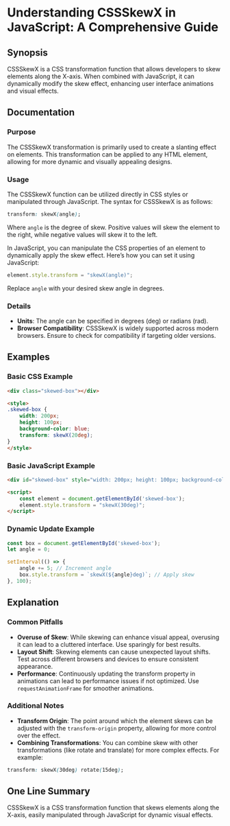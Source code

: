 <!--
Meta Description: # Understanding CSSSkewX in JavaScript: A Comprehensive Guide ## Synopsis CSSSkewX is a CSS transformation function that allows developers to skew ele...
Meta Keywords: can, skew, angle, javascript, transform
-->

# Understanding CSSSkewX in JavaScript: A Comprehensive Guide

## Synopsis
CSSSkewX is a CSS transformation function that allows developers to skew elements along the X-axis. When combined with JavaScript, it can dynamically modify the skew effect, enhancing user interface animations and visual effects.

## Documentation
### Purpose
The CSSSkewX transformation is primarily used to create a slanting effect on elements. This transformation can be applied to any HTML element, allowing for more dynamic and visually appealing designs.

### Usage
The CSSSkewX function can be utilized directly in CSS styles or manipulated through JavaScript. The syntax for CSSSkewX is as follows:
```css
transform: skewX(angle);
```
Where `angle` is the degree of skew. Positive values will skew the element to the right, while negative values will skew it to the left.

In JavaScript, you can manipulate the CSS properties of an element to dynamically apply the skew effect. Here’s how you can set it using JavaScript:
```javascript
element.style.transform = "skewX(angle)";
```
Replace `angle` with your desired skew angle in degrees.

### Details
- **Units**: The angle can be specified in degrees (deg) or radians (rad).
- **Browser Compatibility**: CSSSkewX is widely supported across modern browsers. Ensure to check for compatibility if targeting older versions.

## Examples
### Basic CSS Example
```html
<div class="skewed-box"></div>

<style>
.skewed-box {
    width: 200px;
    height: 100px;
    background-color: blue;
    transform: skewX(20deg);
}
</style>
```

### Basic JavaScript Example
```html
<div id="skewed-box" style="width: 200px; height: 100px; background-color: red;"></div>

<script>
    const element = document.getElementById('skewed-box');
    element.style.transform = "skewX(30deg)";
</script>
```

### Dynamic Update Example
```javascript
const box = document.getElementById('skewed-box');
let angle = 0;

setInterval(() => {
    angle += 5; // Increment angle
    box.style.transform = `skewX(${angle}deg)`; // Apply skew
}, 100);
```

## Explanation
### Common Pitfalls
- **Overuse of Skew**: While skewing can enhance visual appeal, overusing it can lead to a cluttered interface. Use sparingly for best results.
- **Layout Shift**: Skewing elements can cause unexpected layout shifts. Test across different browsers and devices to ensure consistent appearance.
- **Performance**: Continuously updating the transform property in animations can lead to performance issues if not optimized. Use `requestAnimationFrame` for smoother animations.

### Additional Notes
- **Transform Origin**: The point around which the element skews can be adjusted with the `transform-origin` property, allowing for more control over the effect.
- **Combining Transformations**: You can combine skew with other transformations (like rotate and translate) for more complex effects. For example:
```css
transform: skewX(30deg) rotate(15deg);
```

## One Line Summary
CSSSkewX is a CSS transformation function that skews elements along the X-axis, easily manipulated through JavaScript for dynamic visual effects.